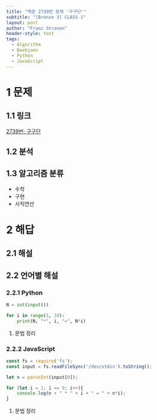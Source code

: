 ```yaml
---
title: "백준 2739번 문제 '구구단'"
subtitle: "[Bronze 3] CLASS 1"
layout: post
author: "Franz Straven"
header-style: text
tags:
  - Algorithm
  - Baekjoon
  - Python
  - JavaScript
---
```


# 1 문제

## 1.1 링크

[2739번: 구구단](https://www.acmicpc.net/problem/2739)

## 1.2 분석

## 1.3 알고리즘 분류

- 수학
- 구현
- 사칙연산

# 2 해답

## 2.1 해설

## 2.2 언어별 해설

### 2.2.1 Python

```python
N = int(input())

for i in range(1, 10):
    print(N, "*", i, "=", N*i)
```

1. 문법 정리

### 2.2.2 JavaScript

```jsx
const fs = require('fs');
const input = fs.readFileSync('/dev/stdin').toString();

let n = parseInt(input[0]);

for (let i = 1; i <= 9; i++){
    console.log(n + " * " + i + " = " + n*i);
}
```

1. 문법 정리